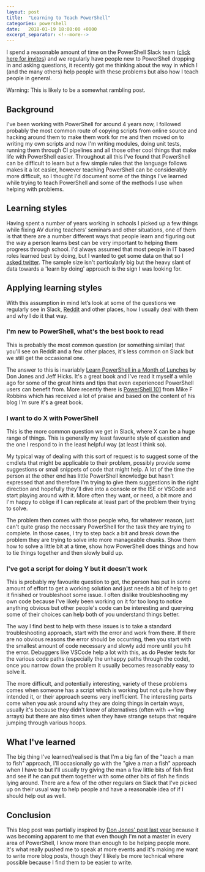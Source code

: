 ```yaml
---
layout: post
title:  "Learning to Teach PowerShell"
categories: powershell
date:   2018-01-19 18:00:00 +0000
excerpt_separator: <!--more-->
---
```


I spend a reasonable amount of time on the PowerShell Slack team ([click here for invites](http://slack.poshcode.org/)) and we regularly have people new to PowerShell dropping in and asking questions, it recently got me thinking about the way in which I (and the many others) help people with these problems but also how I teach people in general.

Warning: This is likely to be a somewhat rambling post.

<!--more-->

## Background ##

I've been working with PowerShell for around 4 years now, I followed probably the most common route of copying scripts from online source and hacking around them to make them work for me and then moved on to writing my own scripts and now I'm writing modules, doing unit tests, running them through CI pipelines and all those other cool things that make life with PowerShell easier. Throughout all this I've found that PowerShell can be difficult to learn but a few simple rules that the language follows makes it a lot easier, however teaching PowerShell can be considerably more difficult, so I thought I'd document some of the things I've learned while trying to teach PowerShell and some of the methods I use when helping with problems.

## Learning styles ##

Having spent a number of years working in schools I picked up a few things while fixing AV during teachers’ seminars and other situations, one of them is that there are a number different ways that people learn and figuring out the way a person learns best can be very important to helping them progress through school. I'd always assumed that most people in IT based roles learned best by doing, but I wanted to get some data on that so I [asked twitter](https://twitter.com/HalbaradKenafin/status/953328408091615232). The sample size isn't particularly big but the heavy slant of data towards a 'learn by doing' approach is the sign I was looking for.

## Applying learning styles ##

With this assumption in mind let’s look at some of the questions we regularly see in Slack, [Reddit](https://reddit.com/r/powershell) and other places, how I usually deal with them and why I do it that way.

### I'm new to PowerShell, what's the best book to read ###

This is probably the most common question (or something similar) that you'll see on Reddit and a few other places, it's less common on Slack but we still get the occasional one.

The answer to this is invariably [Learn PowerShell in a Month of Lunches](https://www.amazon.co.uk/Learn-Windows-PowerShell-Month-Lunches/dp/1617294160/) by Don Jones and Jeff Hicks. It's a great book and I've read it myself a while ago for some of the great hints and tips that even experienced PowerShell users can benefit from. More recently there is [PowerShell 101](https://leanpub.com/powershell101) from Mike F Robbins which has received a lot of praise and based on the content of his blog I'm sure it's a great book.

### I want to do X with PowerShell ###

This is the more common question we get in Slack, where X can be a huge range of things. This is generally my least favourite style of question and the one I respond to in the least helpful way (at least I think so).

My typical way of dealing with this sort of request is to suggest some of the cmdlets that might be applicable to their problem, possibly provide some suggestions or small snippets of code that might help. A lot of the time the person at the other end has little PowerShell knowledge but hasn’t expressed that and therefore I'm trying to give them suggestions in the right direction and hopefully they'll dive into a console or the ISE or VSCode and start playing around with it. More often they want, or need, a bit more and I'm happy to oblige if I can replicate at least part of the problem their trying to solve.

The problem then comes with those people who, for whatever reason, just can't quite grasp the necessary PowerShell for the task they are trying to complete. In those cases, I try to step back a bit and break down the problem they are trying to solve into more manageable chunks. Show them how to solve a little bit at a time, show how PowerShell does things and how to tie things together and then slowly build up.

### I've got a script for doing Y but it doesn't work ###

This is probably my favourite question to get, the person has put in some amount of effort to get a working solution and just needs a bit of help to get it finished or troubleshoot some issue. I often dislike troubleshooting my own code because I've likely been working on it for too long to notice anything obvious but other people's code can be interesting and querying some of their choices can help both of you understand things better.

The way I find best to help with these issues is to take a standard troubleshooting approach, start with the error and work from there. If there are no obvious reasons the error should be occurring, then you start with the smallest amount of code necessary and slowly add more until you hit the error. Debuggers like VSCode help a lot with this, as do Pester tests for the various code paths (especially the unhappy paths through the code), once you narrow down the problem it usually becomes reasonably easy to solve it.

The more difficult, and potentially interesting, variety of these problems comes when someone has a script which is working but not quite how they intended it, or their approach seems very inefficient. The interesting parts come when you ask around why they are doing things in certain ways, usually it's because they didn't know of alternatives (often with +='ing arrays) but there are also times when they have strange setups that require jumping through various hoops.

## What I've learned ##

The big thing I've learned/realised is that I'm a big fan of the "teach a man to fish" approach, I'll occasionally go with the "give a man a fish" approach when I have to but I'll usually try giving the man a few little bits of fish first and see if he can put them together with some other bits of fish he finds lying around. There are a few of the other regulars on Slack that I've picked up on their usual way to help people and have a reasonable idea of if I should help out as well.

## Conclusion ##

This blog post was partially inspired by [Don Jones' post last year](https://donjones.com/2017/10/19/become-the-master-or-go-away/) because it was becoming apparent to me that even though I'm not a master in every area of PowerShell, I know more than enough to be helping people more. It's what really pushed me to speak at more events and it's making me want to write more blog posts, though they'll likely be more technical where possible because I find them to be easier to write.
